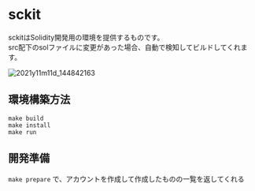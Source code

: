 # sckit

sckitはSolidity開発用の環境を提供するものです。  
src配下のsolファイルに変更があった場合、自動で検知してビルドしてくれます。

![2021y11m11d_144842163](https://user-images.githubusercontent.com/25458018/141244758-f483b078-9369-4d7d-8287-d8edfa67be4e.png)


## 環境構築方法

`make build`  
`make install`  
`make run`

## 開発準備

`make prepare` で、アカウントを作成して作成したものの一覧を返してくれる
